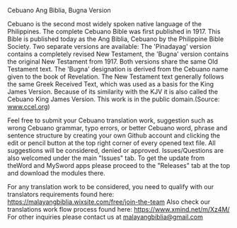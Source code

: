 Cebuano Ang Biblia, Bugna Version

Cebuano is the second most widely spoken native language of the Philippines. The complete Cebuano Bible was first published in 1917. This Bible is published today as the Ang Biblia, Cebuano by the Philippine Bible Society. Two separate versions are available: The 'Pinadayag' version contains a completely revised New Testament, the 'Bugna' version contains the original New Testament from 1917. Both versions share the same Old Testament text. The 'Bugna' designation is derived from the Cebuano name given to the book of Revelation. The New Testament text generally follows the same Greek Received Text, which was used as a basis for the King James Version. Because of its similarity with the KJV it is also called the Cebuano King James Version. This work is in the public domain.(Source: www.ccel.org)

Feel free to submit your Cebuano translation work, suggestion such as wrong Cebuano grammar, typo errors, or better Cebuano word, phrase and sentence structure by creating your own Github account and clicking the edit or pencil button at the top right corner of every opened text file. All suggestions will be considered, denied or approved. Issues/Questions are also welcomed under the main "Issues" tab. To get the update from theWord and MySword apps please proceed to the "Releases" tab at the top and download the modules there.

For any translation work to be considered, you need to qualify with our translators requirements found here: https://malayangbiblia.wixsite.com/free/join-the-team 
Also check our translations work flow process found here: https://www.xmind.net/m/Xz4M/
For other inquiries please contact us at malayangbiblia@gmail.com


